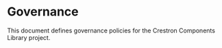 # Governance
This document defines governance policies for the Crestron Components Library project.
